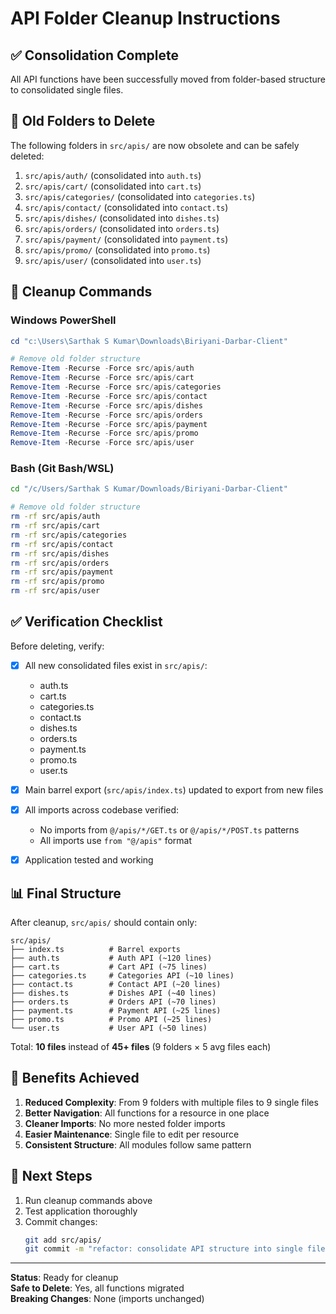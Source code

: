 # API Folder Cleanup Instructions

## ✅ Consolidation Complete

All API functions have been successfully moved from folder-based structure to consolidated single files.

## 📁 Old Folders to Delete

The following folders in `src/apis/` are now obsolete and can be safely deleted:

1. `src/apis/auth/` (consolidated into `auth.ts`)
2. `src/apis/cart/` (consolidated into `cart.ts`)
3. `src/apis/categories/` (consolidated into `categories.ts`)
4. `src/apis/contact/` (consolidated into `contact.ts`)
5. `src/apis/dishes/` (consolidated into `dishes.ts`)
6. `src/apis/orders/` (consolidated into `orders.ts`)
7. `src/apis/payment/` (consolidated into `payment.ts`)
8. `src/apis/promo/` (consolidated into `promo.ts`)
9. `src/apis/user/` (consolidated into `user.ts`)

## 🧹 Cleanup Commands

### Windows PowerShell
```powershell
cd "c:\Users\Sarthak S Kumar\Downloads\Biriyani-Darbar-Client"

# Remove old folder structure
Remove-Item -Recurse -Force src/apis/auth
Remove-Item -Recurse -Force src/apis/cart
Remove-Item -Recurse -Force src/apis/categories
Remove-Item -Recurse -Force src/apis/contact
Remove-Item -Recurse -Force src/apis/dishes
Remove-Item -Recurse -Force src/apis/orders
Remove-Item -Recurse -Force src/apis/payment
Remove-Item -Recurse -Force src/apis/promo
Remove-Item -Recurse -Force src/apis/user
```

### Bash (Git Bash/WSL)
```bash
cd "/c/Users/Sarthak S Kumar/Downloads/Biriyani-Darbar-Client"

# Remove old folder structure
rm -rf src/apis/auth
rm -rf src/apis/cart
rm -rf src/apis/categories
rm -rf src/apis/contact
rm -rf src/apis/dishes
rm -rf src/apis/orders
rm -rf src/apis/payment
rm -rf src/apis/promo
rm -rf src/apis/user
```

## ✅ Verification Checklist

Before deleting, verify:

- [x] All new consolidated files exist in `src/apis/`:
  - auth.ts
  - cart.ts
  - categories.ts
  - contact.ts
  - dishes.ts
  - orders.ts
  - payment.ts
  - promo.ts
  - user.ts
  
- [x] Main barrel export (`src/apis/index.ts`) updated to export from new files

- [x] All imports across codebase verified:
  - No imports from `@/apis/*/GET.ts` or `@/apis/*/POST.ts` patterns
  - All imports use `from "@/apis"` format
  
- [x] Application tested and working

## 📊 Final Structure

After cleanup, `src/apis/` should contain only:

```
src/apis/
├── index.ts          # Barrel exports
├── auth.ts           # Auth API (~120 lines)
├── cart.ts           # Cart API (~75 lines)
├── categories.ts     # Categories API (~10 lines)
├── contact.ts        # Contact API (~20 lines)
├── dishes.ts         # Dishes API (~40 lines)
├── orders.ts         # Orders API (~70 lines)
├── payment.ts        # Payment API (~25 lines)
├── promo.ts          # Promo API (~25 lines)
└── user.ts           # User API (~50 lines)
```

Total: **10 files** instead of **45+ files** (9 folders × 5 avg files each)

## 🎯 Benefits Achieved

1. **Reduced Complexity**: From 9 folders with multiple files to 9 single files
2. **Better Navigation**: All functions for a resource in one place
3. **Cleaner Imports**: No more nested folder imports
4. **Easier Maintenance**: Single file to edit per resource
5. **Consistent Structure**: All modules follow same pattern

## 🚀 Next Steps

1. Run cleanup commands above
2. Test application thoroughly
3. Commit changes:
   ```bash
   git add src/apis/
   git commit -m "refactor: consolidate API structure into single files per resource"
   ```

---

**Status**: Ready for cleanup  
**Safe to Delete**: Yes, all functions migrated  
**Breaking Changes**: None (imports unchanged)
